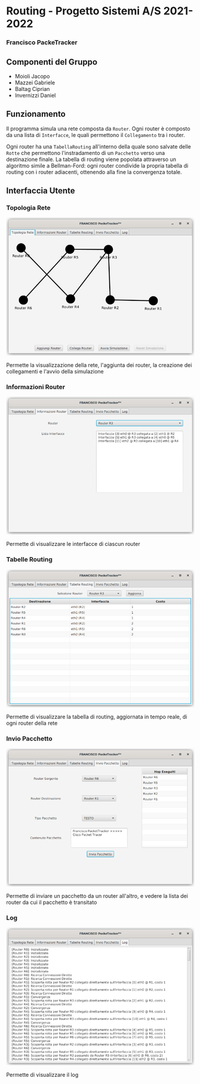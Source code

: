 # Routing - Progetto Sistemi A/S 2021-2022
### Francisco PackeTracker

## Componenti del Gruppo
- Moioli Jacopo
- Mazzei Gabriele
- Baltag Ciprian
- Invernizzi Daniel


## Funzionamento
Il programma simula una rete composta da `Router`.
Ogni router è composto da una lista di `Interfacce`, le quali permettono il `Collegamento` tra i router.

Ogni router ha una `TabellaRouting` all'interno della quale sono salvate delle `Rotte` che permettono l'instradamento di un `Pacchetto` verso una destinazione finale.
La tabella di routing viene popolata attraverso un algoritmo simile a Bellman-Ford: ogni router condivide la propria tabella di routing con i router adiacenti, ottenendo alla fine la convergenza totale.

## Interfaccia Utente
### Topologia Rete
![](topologiaRete.png)

Permette la visualizzazione della rete, l'aggiunta dei router, la creazione dei collegamenti e l'avvio della simulazione
### Informazioni Router
![](informazioniRouter.png)

Permette di visualizzare le interfacce di ciascun router
### Tabelle Routing
![](tabellaRouting.png)

Permette di visualizzare la tabella di routing, aggiornata in tempo reale, di ogni router della rete
### Invio Pacchetto
![](invioPacchetto.png)

Permette di inviare un pacchetto da un router all'altro, e vedere la lista dei router da cui il pacchetto è transitato
### Log
![](log.png)

Permette di visualizzare il log